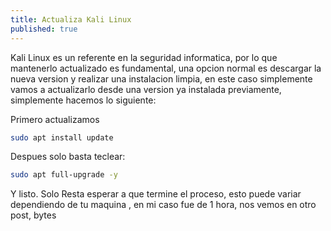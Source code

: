 ```yaml
---
title: Actualiza Kali Linux
published: true
---
```


 Kali Linux es un referente en la seguridad informatica, por lo que mantenerlo
actualizado es fundamental, una opcion normal es descargar la nueva version y realizar 
una instalacion limpia, en este caso simplemente vamos a actualizarlo desde una version
ya instalada previamente, simplemente hacemos lo siguiente:

Primero actualizamos
```bash
sudo apt install update
```
Despues solo basta teclear:

```bash
sudo apt full-upgrade -y
```
Y listo. 
Solo Resta esperar a que termine el proceso, esto puede variar dependiendo de tu maquina
, en mi caso fue de 1 hora, nos vemos en otro post, bytes
